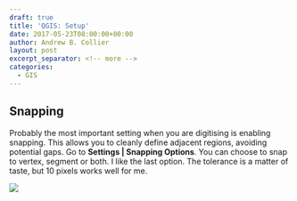 ```yaml
---
draft: true
title: 'QGIS: Setup'
date: 2017-05-23T08:00:00+00:00
author: Andrew B. Collier
layout: post
excerpt_separator: <!-- more -->
categories:
  - GIS
---
```


## Snapping

Probably the most important setting when you are digitising is enabling snapping. <!-- more --> This allows you to cleanly define adjacent regions, avoiding potential gaps. Go to **Settings | Snapping Options**. You can choose to snap to vertex, segment or both. I like the last option. The tolerance is a matter of taste, but 10 pixels works well for me.

<img src="{{ site.baseurl }}/static/img/2017/05/qgis-snapping-options.png">
